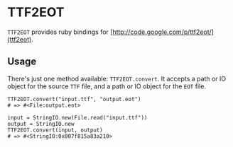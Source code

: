 # TTF2EOT

`TTF2EOT` provides ruby bindings for [http://code.google.com/p/ttf2eot/](ttf2eot).

## Usage

There's just one method available: `TTF2EOT.convert`. It accepts a path or IO
object for the source `TTF` file, and a path or IO object for the `EOT` file.

    TTF2EOT.convert("input.ttf", "output.eot")
    # => #<File:output.eot>

    input = StringIO.new(File.read("input.ttf"))
    output = StringIO.new
    TTF2EOT.convert(input, output)
    # => #<StringIO:0x007f815a83a210>
